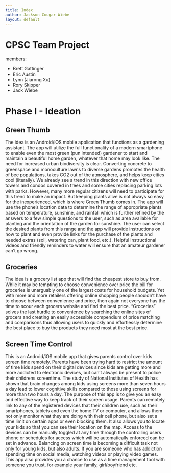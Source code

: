 ```yaml
---
title: Index
author: Jackson Cougar Wiebe
layout: default
---
```


# CPSC Team Project

members:
- Brett Gattinger
- Eric Austin
- Lynn (Jiarong Xu)
- Rory Skipper
- Jack Wiebe

# Phase I - Ideation

## Green Thumb
The idea is an Android/iOS mobile application that functions as a gardening assistant. The app will utilize the full functionality of a modern smartphone to enable even the most green (pun intended) gardener to start and maintain a beautiful home garden, whatever that home may look like. The need for increased urban biodiversity is clear. Converting concrete to greenspace and monoculture lawns to diverse gardens promotes the health of bee populations, takes CO2 out of the atmosphere, and helps keep cities cool (literally). We already see a trend in this direction with new office towers and condos covered in trees and some cities replacing parking lots with parks. However, many more regular citizens will need to participate for this trend to make an impact. But keeping plants alive is not always so easy for the inexperienced, which is where Green Thumb comes in. The app will use the phone’s location data to determine the range of appropriate plants based on temperature, sunshine, and rainfall which is further refined by the answers to a few simple questions to the user, such as area available for planting and the orientation of the garden for sunshine. The user can select the desired plants from this range and the app will provide instructions on how to plant and even provide links for the purchase of the plants and needed extras (soil, watering can, plant food, etc.). Helpful instructional videos and friendly reminders to water will ensure that an amateur gardener can’t go wrong. 

## Groceries
The idea is a grocery list app that will find the cheapest store to buy from. While it may be tempting to choose convenience over price the bill for groceries is unarguably one of the largest costs for household budgets. Yet with more and more retailers offering online shopping people shouldn’t have to choose between convenience and price, then again not everyone has the time to scour each grocers website and find the best price. “Groceries” solves the last hurdle to convenience by searching the online sites of grocers and creating an easily accessible compendium of price matching and comparisons thus allowing  users to quickly and effortlessly determine the best place to buy the products they need most at the best price. 

## Screen Time Control
This is an Android/iOS mobile app that gives parents control over kids screen time remotely. Parents have been trying hard to restrict the amount of time kids spend on their digital devices since kids are getting more and more addicted to electronic devices, but can’t always be present to police their childrens screentime. The study of National Institutes of Health has shown that brain changes among kids using screens more than seven hours a day lead to lower cognitive skills compared to those using screens for more than two hours a day. The purpose of this app is to give you an easy and effective way to keep track of their screen usage.  Parents can remotely link to any of the registered devices that their children use, such as their smartphones, tablets and even the home TV or computer, and allows them not only monitor what they are doing with their cell phone, but also set a time limit on certain apps or even blocking them. It also allows you to locate your kids so that you can see their location on the map. Access to the devices can be manually toggled at any time through the controlling users phone or schedules for access which will be automatically enforced can be set in advance. 
Balancing on screen time is becoming a difficult task not only for young kids, but also adults. If you are someone who has addiction spending time on social media, watching videos or playing video games. This app also provides you a chance to use as a time management tool with someone you trust, for example your family, girl/boyfriend etc.

